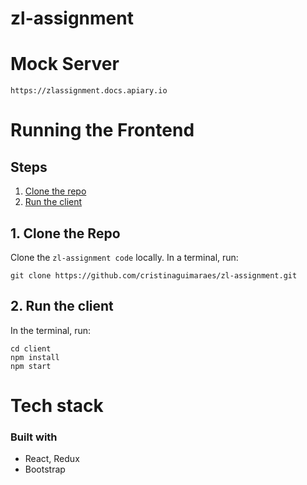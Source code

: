 # zl-assignment

# Mock Server
`https://zlassignment.docs.apiary.io`

# Running the Frontend

## Steps
  1. [Clone the repo](#1-clone-the-repo)
  2. [Run the client](#2-run-the-client)
  
 ## 1. Clone the Repo

Clone the `zl-assignment code` locally. In a terminal, run:

  `git clone https://github.com/cristinaguimaraes/zl-assignment.git`
  

## 2. Run the client

In the terminal, run:
```
cd client
npm install
npm start
```

# Tech stack

### Built with
- React, Redux
- Bootstrap

